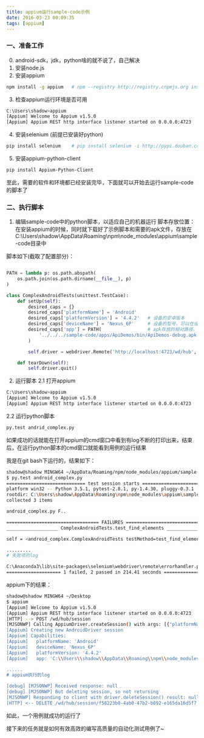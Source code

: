 ```yaml
---
title: appium运行sample-code示例
date: 2016-03-23 00:09:35
tags: [appium]
---
```


### 一、准备工作
0. android-sdk，jdk，python啥的就不说了，自己解决
1. 安装node.js
2. 安装appium
``` bash
npm install -g appium   # npm --registry http://registry.cnpmjs.org install -g appium (推荐这种,npm的国内镜像)
```

<!--more-->

3. 检查appium运行环境是否可用
``` bash
C:\Users\shadow>appium
[Appium] Welcome to Appium v1.5.0
[Appium] Appium REST http interface listener started on 0.0.0.0:4723
```
4. 安装selenium (前提已安装好python)
``` bash
pip install selenium    # pip install selenium -i http://pypi.douban.com/simple （使用国内地址）
```
5. 安装appium-python-client
``` bash
pip install Appium-Python-Client
```
至此，需要的软件和环境都已经安装完毕，下面就可以开始去运行sample-code的脚本了
### 二、执行脚本
1. 编辑sample-code中的python脚本，以适应自己的机器运行
脚本存放位置：
在安装appium的时候，同时就下载好了示例脚本和需要的apk文件，存放在C:\Users\shadow\AppData\Roaming\npm\node_modules\appium\sample-code目录中

脚本如下(截取了配置部分)：
``` python

PATH = lambda p: os.path.abspath(
    os.path.join(os.path.dirname(__file__), p)
)

class ComplexAndroidTests(unittest.TestCase):
    def setUp(self):
        desired_caps = {}
        desired_caps['platformName'] = 'Android'
        desired_caps['platformVersion'] = '4.4.2'   # 设备的安卓版本
        desired_caps['deviceName'] = 'Nexus_6P'     # 设备的型号，可以在设置-关于里查看
        desired_caps['app'] = PATH(                 # apk存放的相对路径，也可使用绝对路径
            '../../../sample-code/apps/ApiDemos/bin/ApiDemos-debug.apk'
        )

        self.driver = webdriver.Remote('http://localhost:4723/wd/hub', desired_caps)

    def tearDown(self):
        self.driver.quit()
```

2. 运行脚本
2.1 打开appium
``` bash
C:\Users\shadow>appium
[Appium] Welcome to Appium v1.5.0
[Appium] Appium REST http interface listener started on 0.0.0.0:4723
```
2.2 运行python脚本
``` bash
py.test andrid_complex.py
```
如果成功的话就能在打开appium的cmd窗口中看到有log不断的打印出来，结束后，在运行python脚本的cmd窗口就能看到用例的运行结果

我是在git bash下运行的，结果如下：
``` bash
shadow@shadow MINGW64 ~/AppData/Roaming/npm/node_modules/appium/sample-code/examples/python
$ py.test android_complex.py
============================= test session starts =============================
platform win32 -- Python 3.5.1, pytest-2.8.1, py-1.4.30, pluggy-0.3.1
rootdir: C:\Users\shadow\AppData\Roaming\npm\node_modules\appium\sample-code\examples\python, inifile:
collected 3 items

android_complex.py F..

================================== FAILURES ===================================
___________________ ComplexAndroidTests.test_find_elements ____________________

self = <android_complex.ComplexAndroidTests testMethod=test_find_elements>

.........
# 失败项的log

C:\Anaconda3\lib\site-packages\selenium\webdriver\remote\errorhandler.py:194: WebDriverException
==================== 1 failed, 2 passed in 214.41 seconds =====================
```

appium下的结果：
``` bash
shadow@shadow MINGW64 ~/Desktop
$ appium
[Appium] Welcome to Appium v1.5.0
[Appium] Appium REST http interface listener started on 0.0.0.0:4723
[HTTP] --> POST /wd/hub/session
[MJSONWP] Calling AppiumDriver.createSession() with args: [{"platformName":"Android","deviceName":"Nexus_6P","platformVersion":"4.4.2","app":"C:\\Users\\shadow\\AppData\\Roaming\\npm\\node_modules\\appium\...
[Appium] Creating new AndroidDriver session
[Appium] Capabilities:
[Appium]   platformName: 'Android'
[Appium]   deviceName: 'Nexus_6P'
[Appium]   platformVersion: '4.4.2'
[Appium]   app: 'C:\\Users\\shadow\\AppData\\Roaming\\npm\\node_modules\\appium\\sample-code\\apps\\ApiDemos\\bin\\ApiDemos-debug.apk'

......
# appium执行的log

[debug] [MJSONWP] Received response: null
[debug] [MJSONWP] But deleting session, so not returning
[MJSONWP] Responding to client with driver.deleteSession() result: null
[HTTP] <-- DELETE /wd/hub/session/f58223b0-4ab0-47b2-b092-e165da16d5f7 200 1943 ms - 76
```

如此，一个用例就成功的运行了

接下来的任务就是如何有效高效的编写高质量的自动化测试用例了~